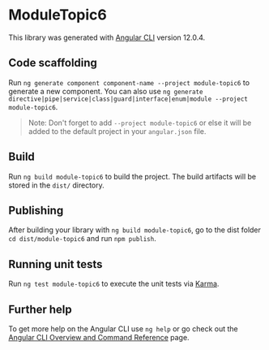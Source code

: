 # ModuleTopic6

This library was generated with [Angular CLI](https://github.com/angular/angular-cli) version 12.0.4.

## Code scaffolding

Run `ng generate component component-name --project module-topic6` to generate a new component. You can also use `ng generate directive|pipe|service|class|guard|interface|enum|module --project module-topic6`.
> Note: Don't forget to add `--project module-topic6` or else it will be added to the default project in your `angular.json` file. 

## Build

Run `ng build module-topic6` to build the project. The build artifacts will be stored in the `dist/` directory.

## Publishing

After building your library with `ng build module-topic6`, go to the dist folder `cd dist/module-topic6` and run `npm publish`.

## Running unit tests

Run `ng test module-topic6` to execute the unit tests via [Karma](https://karma-runner.github.io).

## Further help

To get more help on the Angular CLI use `ng help` or go check out the [Angular CLI Overview and Command Reference](https://angular.io/cli) page.
